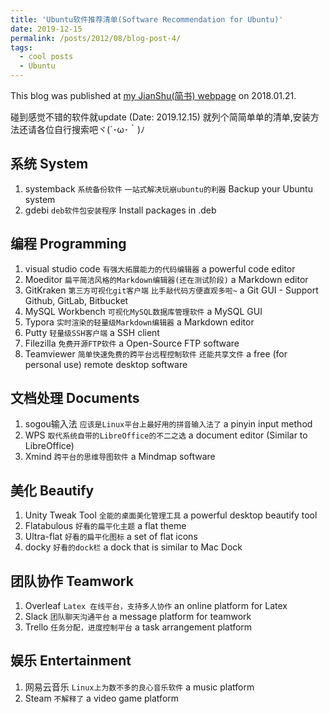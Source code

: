 ```yaml
---
title: 'Ubuntu软件推荐清单(Software Recommendation for Ubuntu)'
date: 2019-12-15
permalink: /posts/2012/08/blog-post-4/
tags:
  - cool posts
  - Ubuntu
---
```


This blog was published at [my JianShu(简书) webpage](https://www.jianshu.com/p/8343e5cada56) on 2018.01.21.

碰到感觉不错的软件就update (Date: 2019.12.15)
就列个简简单单的清单,安装方法还请各位自行搜索吧ヾ(´･ω･｀)ﾉ

## 系统 System
1. systemback  ```系统备份软件```  ```一站式解决玩崩ubuntu的利器``` 
Backup your Ubuntu system
2. gdebi  ```deb软件包安装程序```
Install packages in .deb

## 编程 Programming
1. visual studio code ```有强大拓展能力的代码编辑器```
a powerful code editor
2. Moeditor ```扁平简洁风格的Markdown编辑器(还在测试阶段)```
a Markdown editor
3. GitKraken ```第三方可视化git客户端``` ```比手敲代码方便直观多啦~```
a Git GUI - Support Github, GitLab, Bitbucket
4. MySQL Workbench ```可视化MySQL数据库管理软件```
a MySQL GUI
5. Typora ```实时渲染的轻量级Markdown编辑器```
a Markdown editor
6. Putty ```轻量级SSH客户端```
a SSH client
7. Filezilla ```免费开源FTP软件```
a Open-Source FTP software
8. Teamviewer  ```简单快速免费的跨平台远程控制软件```  ```还能共享文件```
a free (for personal use) remote desktop software

## 文档处理 Documents
1. sogou输入法 ```应该是Linux平台上最好用的拼音输入法了```
a pinyin input method
2. WPS ```取代系统自带的LibreOffice的不二之选```
a document editor (Similar to LibreOffice)
3. Xmind  ```跨平台的思维导图软件```
a Mindmap software

## 美化 Beautify 
1. Unity Tweak Tool  ```全能的桌面美化管理工具```
a powerful desktop beautify tool
2. Flatabulous  ```好看的扁平化主题```
a flat theme
3. Ultra-flat  ```好看的扁平化图标```
a set of flat icons
4. docky  ```好看的dock栏```
a dock that is similar to Mac Dock

## 团队协作 Teamwork
1. Overleaf ```Latex 在线平台，支持多人协作```
an online platform for Latex
2. Slack ```团队聊天沟通平台```
a message platform for teamwork
3. Trello ```任务分配，进度控制平台```
a task arrangement platform

## 娱乐 Entertainment
1. 网易云音乐  ```Linux上为数不多的良心音乐软件```
a music platform
2. Steam ```不解释了```
a video game platform